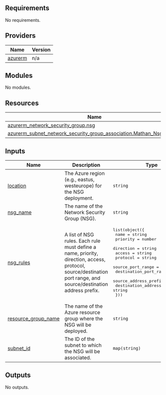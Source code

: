 <!-- BEGIN_TF_DOCS -->
## Requirements

No requirements.

## Providers

| Name | Version |
|------|---------|
| <a name="provider_azurerm"></a> [azurerm](#provider\_azurerm) | n/a |

## Modules

No modules.

## Resources

| Name | Type |
|------|------|
| [azurerm_network_security_group.nsg](https://registry.terraform.io/providers/hashicorp/azurerm/latest/docs/resources/network_security_group) | resource |
| [azurerm_subnet_network_security_group_association.Mathan_Nsg_Subnet](https://registry.terraform.io/providers/hashicorp/azurerm/latest/docs/resources/subnet_network_security_group_association) | resource |

## Inputs

| Name | Description | Type | Default | Required |
|------|-------------|------|---------|:--------:|
| <a name="input_location"></a> [location](#input\_location) | The Azure region (e.g., eastus, westeurope) for the NSG deployment. | `string` | n/a | yes |
| <a name="input_nsg_name"></a> [nsg\_name](#input\_nsg\_name) | The name of the Network Security Group (NSG). | `string` | n/a | yes |
| <a name="input_nsg_rules"></a> [nsg\_rules](#input\_nsg\_rules) | A list of NSG rules. Each rule must define a name, priority, direction, access, protocol, source/destination port range, and source/destination address prefix. | <pre>list(object({<br/>    name                       = string<br/>    priority                   = number<br/>    direction                  = string<br/>    access                     = string<br/>    protocol                   = string<br/>    source_port_range          = string<br/>    destination_port_range     = string<br/>    source_address_prefix      = string<br/>    destination_address_prefix = string<br/>  }))</pre> | n/a | yes |
| <a name="input_resource_group_name"></a> [resource\_group\_name](#input\_resource\_group\_name) | The name of the Azure resource group where the NSG will be deployed. | `string` | n/a | yes |
| <a name="input_subnet_id"></a> [subnet\_id](#input\_subnet\_id) | The ID of the subnet to which the NSG will be associated. | `map(string)` | n/a | yes |

## Outputs

No outputs.
<!-- END_TF_DOCS -->